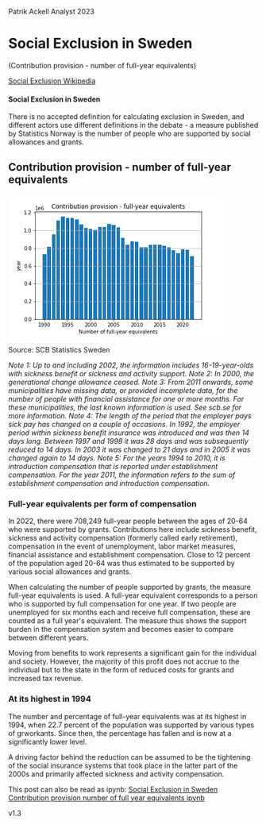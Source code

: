 Patrik Ackell Analyst 2023

# Social Exclusion in Sweden

(Contribution provision - number of full-year equivalents)

[Social Exclusion Wikipedia](https://en.wikipedia.org/wiki/Social_exclusion)

#### Social Exclusion in Sweden
There is no accepted definition for calculating exclusion in Sweden, and different actors use different definitions in the debate - a measure published by Statistics Norway is the number of people who are supported by social allowances and grants.

## Contribution provision - number of full-year equivalents



    
![Contributionprovisionfullyearequivalents](https://github.com/IoT-Dude/blogg_mtrl/blob/main/Contribution-provision-full-year-equivalents.png)
    


Source: SCB Statistics Sweden

<i>Note 1: Up to and including 2002, the information includes 16-19-year-olds with sickness benefit or sickness and activity support. Note 2: In 2000, the generational change allowance ceased. Note 3: From 2011 onwards, some municipalities have missing data, or provided incomplete data, for the number of people with financial assistance for one or more months. For these municipalities, the last known information is used. See scb.se for more information. Note 4: The length of the period that the employer pays sick pay has changed on a couple of occasions. In 1992, the employer period within sickness benefit insurance was introduced and was then 14 days long. Between 1997 and 1998 it was 28 days and was subsequently reduced to 14 days. In 2003 it was changed to 21 days and in 2005 it was changed again to 14 days. Note 5: For the years 1994 to 2010, it is introduction compensation that is reported under establishment compensation. For the year 2011, the information refers to the sum of establishment compensation and introduction compensation.</i>


### Full-year equivalents per form of compensation
In 2022, there were 708,249 full-year people between the ages of 20-64 who were supported by grants. Contributions here include sickness benefit, sickness and activity compensation (formerly called early retirement), compensation in the event of unemployment, labor market measures, financial assistance and establishment compensation. Close to 12 percent of the population aged 20-64 was thus estimated to be supported by various social allowances and grants.

When calculating the number of people supported by grants, the measure full-year equivalents is used. A full-year equivalent corresponds to a person who is supported by full compensation for one year. If two people are unemployed for six months each and receive full compensation, these are counted as a full year's equivalent. The measure thus shows the support burden in the compensation system and becomes easier to compare between different years.

Moving from benefits to work represents a significant gain for the individual and society. However, the majority of this profit does not accrue to the individual but to the state in the form of reduced costs for grants and increased tax revenue.

### At its highest in 1994
The number and percentage of full-year equivalents was at its highest in 1994, when 22.7 percent of the population was supported by various types of grworkants. Since then, the percentage has fallen and is now at a significantly lower level.

A driving factor behind the reduction can be assumed to be the tightening of the social insurance systems that took place in the latter part of the 2000s and primarily affected sickness and activity compensation.



This post can also be read as ipynb: [Social Exclusion in Sweden Contribution provision number of full year equivalents ipynb](https://github.com/IoT-Dude/blogg_mtrl/blob/main/Social-Exclusion-in-Sweden-Contribution-provision-number-of-full-year-equivalents.ipynb)

v1.3
